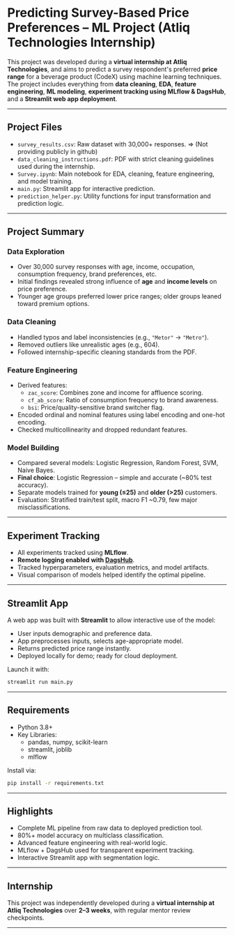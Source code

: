 
# Predicting Survey-Based Price Preferences – ML Project (Atliq Technologies Internship)

This project was developed during a **virtual internship at Atliq Technologies**, and aims to predict a survey respondent's preferred **price range** for a beverage product (CodeX) using machine learning techniques. The project includes everything from **data cleaning**, **EDA**, **feature engineering**, **ML modeling**, **experiment tracking using MLflow & DagsHub**, and a **Streamlit web app deployment**.

---

## Project Files

- `survey_results.csv`: Raw dataset with 30,000+ responses. => (Not providing publicly in github)
- `data_cleaning_instructions.pdf`: PDF with strict cleaning guidelines used during the internship.
- `Survey.ipynb`: Main notebook for EDA, cleaning, feature engineering, and model training.
- `main.py`: Streamlit app for interactive prediction.
- `prediction_helper.py`: Utility functions for input transformation and prediction logic.

---

## Project Summary

### Data Exploration
- Over 30,000 survey responses with age, income, occupation, consumption frequency, brand preferences, etc.
- Initial findings revealed strong influence of **age** and **income levels** on price preference.
- Younger age groups preferred lower price ranges; older groups leaned toward premium options.

### Data Cleaning
- Handled typos and label inconsistencies (e.g., `"Metor"` → `"Metro"`).
- Removed outliers like unrealistic ages (e.g., 604).
- Followed internship-specific cleaning standards from the PDF.

### Feature Engineering
- Derived features:
  - `zac_score`: Combines zone and income for affluence scoring.
  - `cf_ab_score`: Ratio of consumption frequency to brand awareness.
  - `bsi`: Price/quality-sensitive brand switcher flag.
- Encoded ordinal and nominal features using label encoding and one-hot encoding.
- Checked multicollinearity and dropped redundant features.

### Model Building
- Compared several models: Logistic Regression, Random Forest, SVM, Naive Bayes.
- **Final choice**: Logistic Regression – simple and accurate (~80% test accuracy).
- Separate models trained for **young (≤25)** and **older (>25)** customers.
- Evaluation: Stratified train/test split, macro F1 ~0.79, few major misclassifications.

---

## Experiment Tracking

- All experiments tracked using **MLflow**.
- **Remote logging enabled with [DagsHub]([https://dagshub.com/](https://dagshub.com/ishebee/survey-ml-flow-dagshub.mlflow/#/experiments/1?searchFilter=&orderByKey=attributes.start_time&orderByAsc=false&startTime=ALL&lifecycleFilter=Active&modelVersionFilter=All+Runs&datasetsFilter=W10%3D&compareRunsMode=ARTIFACT))**.
- Tracked hyperparameters, evaluation metrics, and model artifacts.
- Visual comparison of models helped identify the optimal pipeline.

---

## Streamlit App

A web app was built with **Streamlit** to allow interactive use of the model:

- User inputs demographic and preference data.
- App preprocesses inputs, selects age-appropriate model.
- Returns predicted price range instantly.
- Deployed locally for demo; ready for cloud deployment.

Launch it with:

```bash
streamlit run main.py
```

---

## Requirements

- Python 3.8+
- Key Libraries:
  - pandas, numpy, scikit-learn
  - streamlit, joblib
  - mlflow

Install via:

```bash
pip install -r requirements.txt
```

---

## Highlights

- Complete ML pipeline from raw data to deployed prediction tool.
- 80%+ model accuracy on multiclass classification.
- Advanced feature engineering with real-world logic.
- MLflow + DagsHub used for transparent experiment tracking.
- Interactive Streamlit app with segmentation logic.

---

## Internship

This project was independently developed during a **virtual internship at Atliq Technologies** over **2–3 weeks**, with regular mentor review checkpoints.

---
